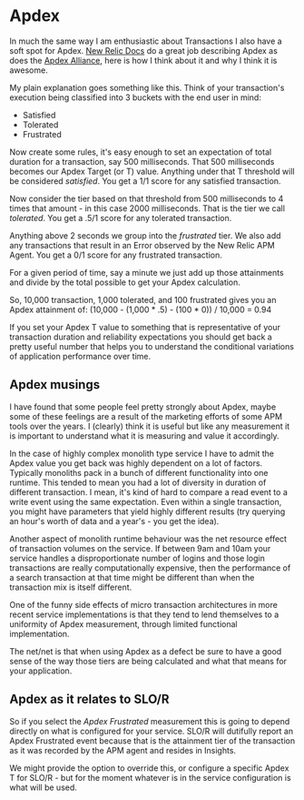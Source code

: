 # Apdex
 
In much the same way I am enthusiastic about Transactions I also have a soft spot for Apdex. [New Relic Docs](https://docs.newrelic.com/docs/apm/new-relic-apm/apdex/apdex-measure-user-satisfaction) do a great job describing Apdex as does the [Apdex Alliance](https://www.apdex.org/), here is how I think about it and why I think it is awesome.
 
My plain explanation goes something like this. Think of your transaction's execution being classified into 3 buckets with the end user in mind:
- Satisfied
- Tolerated
- Frustrated 
 
Now create some rules, it's easy enough to set an expectation of total duration for a transaction, say 500 milliseconds. That 500 milliseconds becomes our Apdex Target (or T) value. Anything under that T threshold will be considered _satisfied_. You get a 1/1 score for any satisfied transaction.
 
Now consider the tier based on that threshold from 500 milliseconds to 4 times that amount - in this case 2000 milliseconds. That is the tier we call _tolerated_. You get a .5/1 score for any tolerated transaction.
 
Anything above 2 seconds we group into the _frustrated_ tier. We also add any transactions that result in an Error observed by the New Relic APM Agent. You get a 0/1 score for any frustrated transaction.
 
For a given period of time, say a minute we just add up those attainments and divide by the total possible to get your Apdex calculation.
 
So, 10,000 transaction, 1,000 tolerated, and 100 frustrated gives you an Apdex attainment of:
(10,000 - (1,000 * .5) - (100 * 0)) / 10,000 = 0.94
 
If you set your Apdex T value to something that is representative of your transaction duration and reliability expectations you should get back a pretty useful number that helps you to understand the conditional variations of application performance over time.
 
## Apdex musings
I have found that some people feel pretty strongly about Apdex, maybe some of these feelings are a result of the marketing efforts of some APM tools over the years. I (clearly) think it is useful but like any measurement it is important to understand what it is measuring and value it accordingly.
 
In the case of highly complex monolith type service I have to admit the Apdex value you get back was highly dependent on a lot of factors. Typically monoliths pack in a bunch of different functionality into one runtime. This tended to mean you had a lot of diversity in duration of different transaction. I mean, it's kind of hard to compare a read event to a write event using the same expectation. Even within a single transaction, you might have parameters that yield highly different results (try querying an hour's worth of data and a year's - you get the idea).
 
Another aspect of monolith runtime behaviour was the net resource effect of transaction volumes on the service. If between 9am and 10am your service handles a disproportionate number of logins and those login transactions are really computationally expensive, then the performance of a search transaction at that time might be different than when the transaction mix is itself different.
 
One of the funny side effects of micro transaction architectures in more recent service implementations is that they tend to lend themselves to a uniformity of Apdex measurement, through limited functional implementation.
 
The net/net is that when using Apdex as a defect be sure to have a good sense of the way those tiers are being calculated and what that means for your application.
 
## Apdex as it relates to SLO/R
So if you select the _Apdex Frustrated_ measurement this is going to depend directly on what is configured for your service. SLO/R will dutifully report an Apdex Frustrated event because that is the attainment tier of the transaction as it was recorded by the APM agent and resides in Insights.
 
We might provide the option to override this, or configure a specific Apdex T for SLO/R - but for the moment whatever is in the service configuration is what will be used.
 
